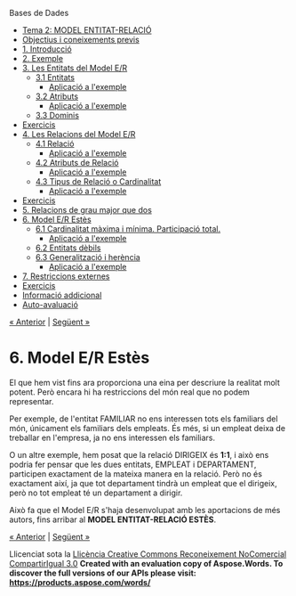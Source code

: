Bases de Dades

- [Tema 2: MODEL ENTITAT-RELACIÓ](index.md)
- [Objectius i coneixements previs](objectius_i_coneixements_previs.md)
- [1. Introducció](1_introducci.md)
- [2. Exemple](2_exemple.md)
- [3. Les Entitats del Model E/R](3_les_entitats_del_model_er.md) 
  - [3.1 Entitats](31_entitats.md) 
    - [Aplicació a l'exemple](aplicaci_a_lexemple.md)
  - [3.2 Atributs](32_atributs.md) 
    - [Aplicació a l'exemple](aplicaci_a_lexemple0.md)
  - [3.3 Dominis](33_dominis.md)
- [Exercicis](exercicis.md)
- [4. Les Relacions del Model E/R](4_les_relacions_del_model_er.md) 
  - [4.1 Relació](41_relaci.md) 
    - [Aplicació a l'exemple](aplicaci_a_lexemple1.md)
  - [4.2 Atributs de Relació](42_atributs_de_relaci.md) 
    - [Aplicació a l'exemple](aplicaci_a_lexemple2.md)
  - [4.3 Tipus de Relació o Cardinalitat](43_tipus_de_relaci_o_cardinalitat.md) 
    - [Aplicació a l'exemple](aplicaci_a_lexemple3.md)
- [Exercicis](exercicis0.md)
- [5. Relacions de grau major que dos](5_relacions_de_grau_major_que_dos.md)
- [6. Model E/R Estès](6_model_er_ests.md) 
  - [6.1 Cardinalitat màxima i mínima. Participació total.](61_cardinalitat_mxima_i_mnima_participaci_total.md) 
    - [Aplicació a l'exemple](aplicaci_a_lexemple4.md)
  - [6.2 Entitats dèbils](62_entitats_dbils.md)
  - [6.3 Generalització i herència](63_generalitzaci_i_herncia.md) 
    - [Aplicació a l'exemple](aplicaci_a_lexemple5.md)
- [7. Restriccions externes](7_restriccions_externes.md)
- [Exercicis](exercicis1.md)
- [Informació addicional](informaci_addicional.md)
- [Auto-avaluació](autoavaluaci.md)

[« Anterior](5_relacions_de_grau_major_que_dos.md) | [Següent »](61_cardinalitat_mxima_i_mnima_participaci_total.md)
# <a name="main"></a>**6. Model E/R Estès**


El que hem vist fins ara proporciona una eina per descriure la realitat molt potent. Però encara hi ha restriccions del món real que no podem representar. 

Per exemple, de l'entitat FAMILIAR no ens interessen tots els familiars del món, únicament els familiars dels empleats. És més, si un empleat deixa de treballar en l'empresa, ja no ens interessen els familiars. 

O un altre exemple, hem posat que la relació DIRIGEIX és **1:1**, i això ens podria fer pensar que les dues entitats, EMPLEAT i DEPARTAMENT, participen exactament de la mateixa manera en la relació. Però no és exactament així, ja que tot departament tindrà un empleat que el dirigeix, però no tot empleat té un departament a dirigir. 

Això fa que el Model E/R s'haja desenvolupat amb les aportacions de més autors, fins arribar al **MODEL ENTITAT-RELACIÓ ESTÈS**. 

[« Anterior](5_relacions_de_grau_major_que_dos.md) | [Següent »](61_cardinalitat_mxima_i_mnima_participaci_total.md)

Llicenciat sota la [Llicència Creative Commons Reconeixement NoComercial CompartirIgual 3.0](http://creativecommons.org/licenses/by-nc-sa/3.0/)
**Created with an evaluation copy of Aspose.Words. To discover the full versions of our APIs please visit: https://products.aspose.com/words/**

